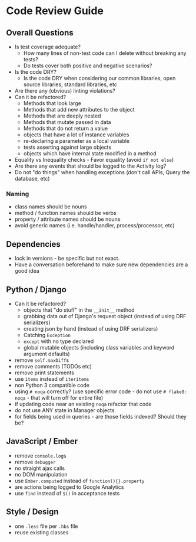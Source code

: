 # Code Review Guide


## Overall Questions

  - Is test coverage adequate?
    - How many lines of non-test code can I delete without breaking any tests?
    - Do tests cover both positive and negative scenarios?
  - Is the code DRY?
    - Is the code DRY when considering our common libraries, open source libraries, standard libraries, etc
  - Are there any (obvious) linting violations?
  - Can it be refactored?
    - Methods that look large
    - Methods that add new attributes to the object
    - Methods that are deeply nested
    - Methods that mutate passed in data
    - Methods that do not return a value
    - objects that have a lot of instance variables
    - re-declaring a parameter as a local variable
    - tests asserting against large objects
    - objects which have internal state modified in a method
  - Equality vs Inequality checks - Favor equality (avoid `if not else`)
  - Are there any events that should be logged to the Activity log?
  - Do not "do things" when handling exceptions (don't call APIs, Query the database, etc)

### Naming
  - class names should be nouns
  - method / function names should be verbs
  - property / attribute names should be nouns
  - avoid generic names (i.e. handle/handler, process/processor, etc)

## Dependencies

  - lock in versions - be specific but not exact.
  - Have a conversation beforehand to make sure new dependencies are a good idea

## Python / Django

  - Can it be refactored?
    - objects that "do stuff" in the `__init__` method
    - grabbing data out of Django's request object (instead of using DRF serializers)
    - creating json by hand (instead of using DRF serializers)
    - Catching `Exception`
    - `except` with no type declared
    - global mutable objects (including class variables and keyword argument defaults)
  - remove `self.maxDiff`s
  - remove comments (TODOs etc)
  - remove print statements
  - use `items` instead of `iteritems`
  - non Python 3 compatible code
  - using `# noqa` correctly? (use specific error code - do not use `# flake8: noqa` - that will turn off for entire file)
  - if updating code near an existing `noqa` refactor that code
  - do not use ANY state in Manager objects
  - for fields being used in queries - are those fields indexed? Should they be?


## JavaScript / Ember

  - remove `console.log`s
  - remove `debugger`
  - no straight ajax calls
  - no DOM manipulation
  - use `Ember.computed` instead of `function(){}.property`
  - are actions being logged to Google Analytics
  - use `find` instead of `$()` in acceptance tests

## Style / Design

  - one `.less` file per `.hbs` file
  - reuse existing classes
